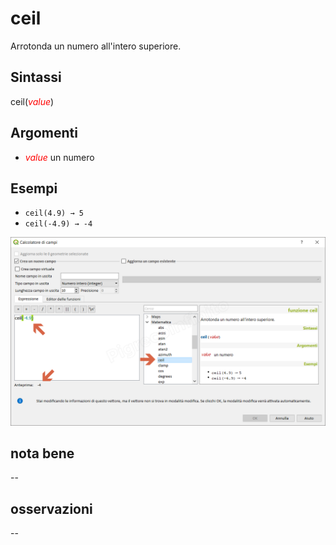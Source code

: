 # ceil

Arrotonda un numero all'intero superiore.

## Sintassi

ceil(_<span style="color:red;">value</span>_)

## Argomenti

* _<span style="color:red;">value</span>_ un numero

## Esempi

* `ceil(4.9) → 5`
* `ceil(-4.9) → -4`

![](/img/matematica/ceil/ceil1.png)

## nota bene

--

## osservazioni

--
